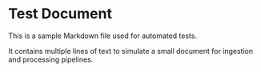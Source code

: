 # Test Document

This is a sample Markdown file used for automated tests.

It contains multiple lines of text to simulate a small document for ingestion and processing pipelines.
